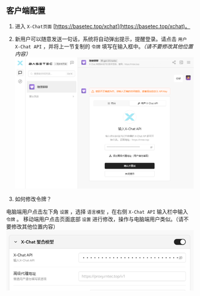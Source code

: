 ## 客户端配置

1. 进入 `X-Chat页面` [https://basetec.top/xchat](https://basetec.top/xchat)。
2. 新用户可以随意发送一句话，系统将自动弹出提示，提醒登录。请点击 `用户 X-Chat API` ，并将上一节复制的 `令牌` 填写在输入框中。*（请不要修改其他位置内容）*
![输入令牌](/source/2.png)

3. 如何修改令牌？

电脑端用户点击左下角 `设置` ，选择 `语言模型` ，在右侧 `X-Chat API` 输入栏中输入 `令牌` 。
移动端用户点击页面底部 `设置` 进行修改，操作与电脑端用户类似。（请不要修改其他位置内容）
![修改令牌](/source/1.png)



